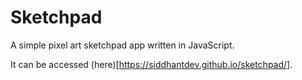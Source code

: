 # Sketchpad

A simple pixel art sketchpad app written in JavaScript.

It can be accessed (here)[https://siddhantdev.github.io/sketchpad/].
